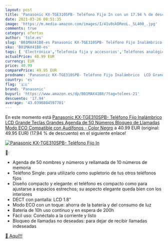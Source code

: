 ```yaml
---
layout: post
title: 'Panasonic KX-TGE310SPB- Teléfono Fijo In con un 17.94 % de descuento'
date: 2021-03-26 08:51:35
image: 'https://m.media-amazon.com/images/I/41v0skDReoL._SL400_.jpg'
comments: true
category: ofertas
author: 'tole.es'
slug: 'B01MAX41B8-es Panasonic KX-TGE310SPB- Teléfono Fijo Inalámbrico LCD...'
sku: 'B01MAX41B8-es'
tags: [ 'Electrónica','Telefonía fija y accesorios','Teléfonos analógicos','panasonic', ]
actualPrice: 40.99 EUR
currency: EUR
price: 40.99
comparePrice: 49.95 EUR
prodname: 'Panasonic KX-TGE310SPB- Teléfono Fijo Inalámbrico  LCD Grande  Teclas Grandes  Agenda de 50 Números  Bloqueo de Llamadas  Modo ECO  Compatible con Audífonos  - Color Negro'
country: 'es'
flag: '🇪🇸'
brand: 'Panasonic'
buyurl: 'https://www.amazon.es/dp/B01MAX41B8/?tag=tolees-21'
descuento: '17.94'
average: '43.0390804597701'
---
```


En este momento está [Panasonic KX-TGE310SPB- Teléfono Fijo Inalámbrico  LCD Grande  Teclas Grandes  Agenda de 50 Números  Bloqueo de Llamadas  Modo ECO  Compatible con Audífonos  - Color Negro](https://www.amazon.es/dp/B01MAX41B8/?tag=tolees-21) a 40.99 EUR (original: 49.95 EUR) (17.94 %  de descuento) en el siguiente enlace!

[![Panasonic KX-TGE310SPB- Teléfono Fijo In](https://m.media-amazon.com/images/I/41v0skDReoL._SL400_.jpg)](https://www.amazon.es/dp/B01MAX41B8/?tag=tolees-21)

🔎:

- Agenda de 50 nombres y números y rellamada de 10 números de memoria
- Teléfono Single: para utilizarlo como supletorio de tus otros teléfonos fijos
- Diseño compacto y elegante: el teléfono es compacto como para ajustarse a espacios estrechos; su aspecto elegante queda bien con los interiores
- DECT con pantalla: LCD 1.8"
- Modo ECO con un toque: ahorra de la batería y del consumo de luz
- Batería de 10h uso continuo y en espera de 200h
- Fácil uso: Conéctalo a la corriente y listo
- Bloqueo de llamadas no deseadas: para dejar de recibir llamadas indeseadas

[🛒 Aquí!!!](https://www.amazon.es/dp/B01MAX41B8/?tag=tolees-21)
